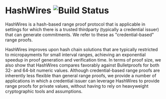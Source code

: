# HashWires ![Build Status](https://github.com/novifinancial/hashwires/workflows/Rust%20CI/badge.svg)

HashWires is a hash-based range proof protocol that is applicable in settings for which there is a trusted thirdparty (typically a credential issuer) that can generate commitments. We refer to these as "credential-based" range proofs.

HashWires improves upon hash chain solutions that are typically restricted to micropayments for small interval ranges, achieving an exponential speedup in proof generation and verification time. In terms of proof size, we also show that HashWires compares favorably against Bulletproofs for both 32- and 64-bit numeric values. Although credential-based range proofs are inherently less flexible than general range proofs, we provide a number of applications in which a credential  issuer can leverage HashWires to provide range proofs for private values, without having to rely on heavyweight cryptographic tools and assumptions.
